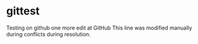 # gittest
Testing on github
one more edit at GitHub
This line was modified manually during conflicts during resolution.